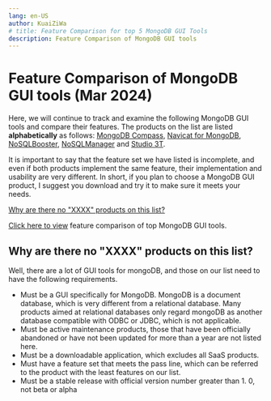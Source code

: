 ```yaml
---
lang: en-US
author: KuaiZiWa
# title: Feature Comparison for top 5 MongoDB GUI Tools
description: Feature Comparison of MongoDB GUI tools
---
```


# Feature Comparison of MongoDB GUI tools (Mar 2024)

Here, we will continue to track and examine the following MongoDB GUI tools and compare their features. The products on the list are listed **alphabetically** as follows: [MongoDB Compass](https://www.mongodb.com/products/compass), [Navicat for MongoDB](https://navicat.com/en/products/navicat-for-mongodb), [NoSQLBooster](https://nosqlbooster.com), [NoSQLManager](https://www.mongodbmanager.com) and [Studio 3T](https://studio3t.com).

It is important to say that the feature set we have listed is incomplete, and even if both products implement the same feature, their implementation and usability are very different. In short, if you plan to choose a MongoDB GUI product, I suggest you download and try it to make sure it meets your needs.

[Why are there no "XXXX" products on this list?](/#why-are-there-no-xxxx-products-on-this-list)

[Click here to view](http://kuaiziwa.github.io/mongodb-gui-tools) feature comparison of top MongoDB GUI tools.

## Why are there no "XXXX" products on this list?
Well, there are a lot of GUI tools for mongoDB, and those on our list need to have the following requirements.

- Must be a GUI specifically for MongoDB. MongoDB is a document database, which is very different from a relational database. Many products aimed at relational databases only regard mongoDB as another database compatible with ODBC or JDBC, which is not applicable.
- Must be active maintenance products, those that have been officially abandoned or have not been updated for more than a year are not listed here.
- Must be a downloadable application, which excludes all SaaS products.
- Must have a feature set that meets the pass line, which can be referred to the product with the least features on our list.
- Must be a stable release with official version number greater than 1. 0, not beta or alpha
